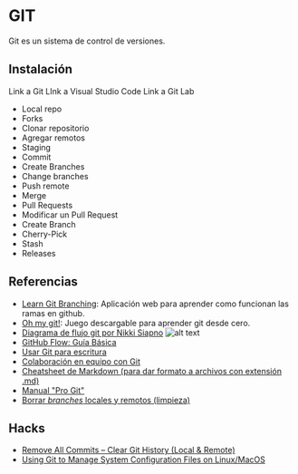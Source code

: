 # GIT

Git es un sistema de control de versiones.

## Instalación

Link a Git
LInk a Visual Studio Code
Link a Git Lab

- Local repo
- Forks
- Clonar repositorio
- Agregar remotos
- Staging
- Commit
- Create Branches
- Change branches
- Push remote
- Merge
- Pull Requests
- Modificar un Pull Request
- Create Branch
- Cherry-Pick
- Stash
- Releases


## Referencias

- [Learn Git Branching](https://learngitbranching.js.org/): Aplicación web para aprender como funcionan las ramas en github.
- [Oh my git!](https://blinry.itch.io/oh-my-git): Juego descargable para aprender git desde cero.
- [Diagrama de flujo git por Nikki Siapno](https://twitter.com/NikkiSiapno/status/1593882400983072769?s=20&t=Q_Z1e7NYOrd8hzLS6WRlcQ)
![alt text](https://pbs.twimg.com/media/Fh6bl4DWIAAZxse?format=jpg&name=large)
- [GitHub Flow: Guía Básica](https://guides.github.com/introduction/flow/)
- [Usar Git para escritura](https://opensource.com/article/19/4/write-git)
- [Colaboración en equipo con Git](https://medium.com/anne-kerrs-blog/using-git-and-github-for-team-collaboration-e761e7c00281)
- [Cheatsheet de Markdown (para dar formato a archivos con extensión .md)](https://github.com/adam-p/markdown-here/wiki/Markdown-Cheatsheet)
- [Manual "Pro Git"](https://git-scm.com/book/en/v2)
- [Borrar *branches* locales y remotos (limpieza)](https://railsware.com/blog/git-housekeeping-tutorial-clean-up-outdated-branches-in-local-and-remote-repositories/)

## Hacks

- [Remove All Commits – Clear Git History (Local & Remote)](https://www.shellhacks.com/git-remove-all-commits-clear-git-history-local-remote/)
- [Using Git to Manage System Configuration Files on Linux/MacOS](https://www.wangzerui.com/2017/03/06/using-git-to-manage-system-configuration-files/)
